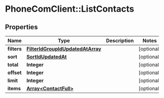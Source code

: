 # PhoneComClient::ListContacts

## Properties
Name | Type | Description | Notes
------------ | ------------- | ------------- | -------------
**filters** | [**FilterIdGroupIdUpdatedAtArray**](FilterIdGroupIdUpdatedAtArray.md) |  | [optional]
**sort** | [**SortIdUpdatedAt**](SortIdUpdatedAt.md) |  | [optional]
**total** | **Integer** |  | [optional]
**offset** | **Integer** |  | [optional]
**limit** | **Integer** |  | [optional]
**items** | [**Array&lt;ContactFull&gt;**](ContactFull.md) |  | [optional]


